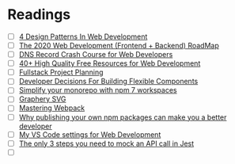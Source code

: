 # Readings

- [ ] [4 Design Patterns In Web Development](https://dev.to/flippedcoding/4-design-patterns-in-web-development-55p7)
- [ ] [The 2020 Web Development (Frontend + Backend) RoadMap](https://dev.to/javinpaul/the-2019-web-development-frontend-backend-roadmap-4le2)
- [ ] [DNS Record Crash Course for Web Developers](https://dev.to/chrisachard/dns-record-crash-course-for-web-developers-35hn)
- [ ] [40+ High Quality Free Resources for Web Development](https://dev.to/jfelx/40-high-quality-free-resources-for-web-development-10o3)
- [ ] [Fullstack Project Planning](https://dev.to/thecodepixi/fullstack-project-planning-3jml)
- [ ] [Developer Decisions For Building Flexible Components](https://www.smashingmagazine.com/2021/09/developer-decisions-building-flexible-components/)
- [ ] [Simplify your monorepo with npm 7 workspaces](https://dev.to/limal/simplify-your-monorepo-with-npm-7-workspaces-5gmj)
- [ ] [Graphery SVG](https://www.graphery.org/svg/)
- [ ] [Mastering Webpack](https://dev.to/kalashin1/mastering-webpack-12fk)
- [ ] [Why publishing your own npm packages can make you a better developer](https://dev.to/thegeoffstevens/why-publishing-your-own-npm-packages-can-make-you-a-better-developer-2lc6)
- [ ] [My VS Code settings for Web Development](https://dev.to/expertsinside/my-vs-code-settings-for-web-development-20f4)
- [ ] [The only 3 steps you need to mock an API call in Jest](https://dev.to/zaklaughton/the-only-3-steps-you-need-to-mock-an-api-call-in-jest-39mb)
- [ ] []()

